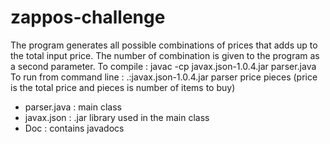 zappos-challenge
================
The program generates all possible combinations of prices that adds up to the total input price. The number of combination is given to the program as a second parameter.
To compile : javac -cp javax.json-1.0.4.jar parser.java
To run from command line : .:javax.json-1.0.4.jar parser price pieces  (price is the total price and pieces is number of items to buy) 
- parser.java : main class
- javax.json : .jar library used in the main class
- Doc : contains javadocs
